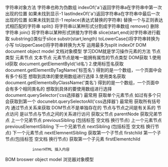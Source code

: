 字符串对象方法
    字符串也称为伪数组
    indexOf('a')返回字符串a在字符串中第一次出现的位置 如果未找到显示-1
    lastIndexOf('a')返回字符串a在字符串中最后一次出现的位置 如果未找到显示-1
    replace(表达式替换的字符串) 替换一个与正则表达式相匹配的字符串
    split() 将字符串以某种形式分割成字符串数组
    remove() 删除字符串
    join() 将字符串以某种形式拼接为字符串
    slice(start,end)对字符串进行截取
    substring()类似于slice
    substr(start,length)
    toLowerCase()将字符串转换为小写
    toUpperCase()将字符串转换为大写
    运用最多为split indexOf
DOM
    document object model 文档对象模型
    学习DOM就是学习操作元素的方法
    节点类型 
        元素节点 文本节点
            元素节点是唯一能拥有属性的节点类型
    DOM获取
        1.使用id获取
        document.getElementById('id名')
        2.使用标签名获取
        document.getElementByTagName('标签名')
        得到的是一个数组，一个页面中会有多个标签 想取到具体的要使用数组进行选择
        3.使用类名获取
        document.getElementsByClassName('类名')
        得到的是一个数组，一个页面中会有多个相同类名的 想取到具体的要使用数组进行选择
        document.querySelector('css选择器')  最常用
        获取单个元素节点 如过有多个只会获取到第一个
        docunebt.querySelectorAll('css选择器') 最常用
        获取所有括号内
    通过节点关系来获取
        DOM节点不是单独存在的 节点与节点之间是有关系的 节点访问 是以节点与节点之间的关系进行访问
            获取父节点
                parentNode
            获取兄弟节点
                上一个兄弟节点 previousSibling (包括标签 空文档 换行节点)
                上一个元素节点 previousElementSibling
                下一个兄弟节点 nextSibling (包括标签 空文档 换行节点)
                下一个元素节点 nextElemnentSibling
            获取第一个子节点
                firstchild 第一个子节点(包括标签 空文档 换行节点)
            获取第一个子元素
                firstElementchild
              



                innerHTML 插入内容
BOM 
    broswer object model 浏览器对象模型